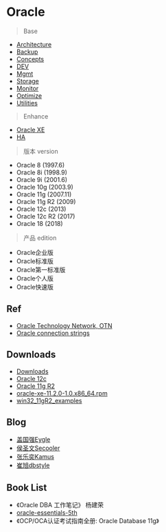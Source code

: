 # Oracle

> Base

- [Architecture](Architecture/Readme.md)
- [Backup](Backup/Readme.md)
- [Concepts](Concepts/Readme.md)
- [DEV](Dev/Readme.md)
- [Mgmt](Mgmt/Readme.md)
- [Storage](Storage/Readme.md)
- [Monitor](Monitor/Readme.md)
- [Optimize](Optimize/Readme.md)
- [Utilities](Utilities/Readme.md)

> Enhance

- [Oracle XE](Oracle_XE/Readme.md)
- [HA](HA/Readme.md)


> 版本 version

- Oracle 8 (1997.6)
- Oracle 8i (1998.9)
- Oracle 9i (2001.6)
- Oracle 10g (2003.9)
- Oracle 11g (2007.11)
- Oracle 11g R2 (2009)
- Oracle 12c (2013)
- Oracle 12c R2 (2017)
- Oracle 18 (2018)

> 产品 edition

- Oracle企业版
- Oracle标准版
- Oracle第一标准版
- Oracle个人版
- Oracle快速版

## Ref

- [Oracle Technology Network, OTN](http://www.oracle.com/technetwork/cn/index.html)
- [Oracle connection strings](https://www.connectionstrings.com/oracle/)

## Downloads

- [Downloads](http://www.oracle.com/technetwork/database/enterprise-edition/downloads/index.html)
- [Oracle 12c](http://www.oracle.com/technetwork/database/enterprise-edition/downloads/oracle12c-linux-12201-3608234.html)
- [Oracle 11g R2](http://www.oracle.com/technetwork/database/enterprise-edition/downloads/112010-win32soft-098987.html)
- [oracle-xe-11.2.0-1.0.x86_64.rpm](http://download.oracle.com/otn/linux/oracle11g/xe/oracle-xe-11.2.0-1.0.x86_64.rpm.zip)
- [win32_11gR2_examples](http://download.oracle.com/otn/nt/oracle11g/112010/win32_11gR2_examples.zip)

## Blog

- [盖国强Eygle](http://www.eygle.com/)
- [侯圣文Secooler](http://ocmu.org/)
- [张乐奕Kamus](http://www.dbform.com/)
- [崔旭dbstyle](http://www.dbstyle.net/)

## Book List

- 《Oracle DBA 工作笔记》 杨建荣
- [oracle-essentials-5th](https://www.safaribooksonline.com/library/view/oracle-essentials-5th/9781449343156/)
- 《OCP/OCA认证考试指南全册: Oracle Database 11g》
